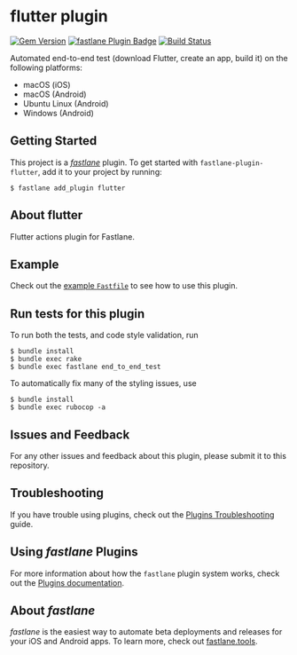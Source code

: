 # flutter plugin

[![Gem Version](https://badge.fury.io/rb/fastlane-plugin-flutter.svg)](https://badge.fury.io/rb/fastlane-plugin-flutter)
[![fastlane Plugin Badge](https://rawcdn.githack.com/fastlane/fastlane/master/fastlane/assets/plugin-badge.svg)](https://rubygems.org/gems/fastlane-plugin-flutter)
[![Build Status](https://github.com/dotdoom/fastlane-plugin-flutter/workflows/end-to-end%20test/badge.svg)](https://github.com/dotdoom/fastlane-plugin-flutter/actions?workflow=end-to-end+test)

Automated end-to-end test (download Flutter, create an app, build it) on the
following platforms:

* macOS (iOS)
* macOS (Android)
* Ubuntu Linux (Android)
* Windows (Android)

## Getting Started

This project is a [_fastlane_](https://github.com/fastlane/fastlane) plugin. To get started with `fastlane-plugin-flutter`, add it to your project by running:

```shell
$ fastlane add_plugin flutter
```

## About flutter

Flutter actions plugin for Fastlane.

## Example

Check out the [example `Fastfile`](fastlane/Fastfile) to see how to use this plugin.

## Run tests for this plugin

To run both the tests, and code style validation, run

```shell
$ bundle install
$ bundle exec rake
$ bundle exec fastlane end_to_end_test
```

To automatically fix many of the styling issues, use

```shell
$ bundle install
$ bundle exec rubocop -a
```

## Issues and Feedback

For any other issues and feedback about this plugin, please submit it to this repository.

## Troubleshooting

If you have trouble using plugins, check out the [Plugins Troubleshooting](https://docs.fastlane.tools/plugins/plugins-troubleshooting/) guide.

## Using _fastlane_ Plugins

For more information about how the `fastlane` plugin system works, check out the [Plugins documentation](https://docs.fastlane.tools/plugins/create-plugin/).

## About _fastlane_

_fastlane_ is the easiest way to automate beta deployments and releases for your iOS and Android apps. To learn more, check out [fastlane.tools](https://fastlane.tools).
